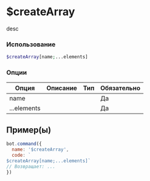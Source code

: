 # $createArray
desc
### Использование
```php
$createArray[name;...elements]
```

### Опции

| Опция | Описание | Тип | Обязательно |
|--------|-------------|------|----------|
| name |  |  | Да | 
| ...elements |  |  | Да | 
## Пример(ы)

```javascript
bot.command({
  name: '$createArray',
  code: `
$createArray[name;...elements]`
// Возвращает: ...
})
```